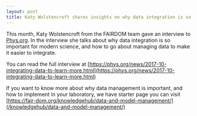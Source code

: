 ```yaml
---
layout: post
title: Katy Wolstencroft shares insights on why data integration is so important.
---
```


This month, Katy Wolstencroft from the FAIRDOM team gave an interview to [Phys.org](https://phys.org/). In the interview she talks about why data integration is so important for modern science, and how to go about managing data to make it easier to integrate.

You can read the full interview at [https://phys.org/news/2017-10-integrating-data-to-learn-more.html](https://phys.org/news/2017-10-integrating-data-to-learn-more.html) 

If you want to know more about why data management is important, and how to implement in your laboratory, we have starter page you can visit [https://fair-dom.org/knowledgehub/data-and-model-management/](/knowledgehub/data-and-model-management/)